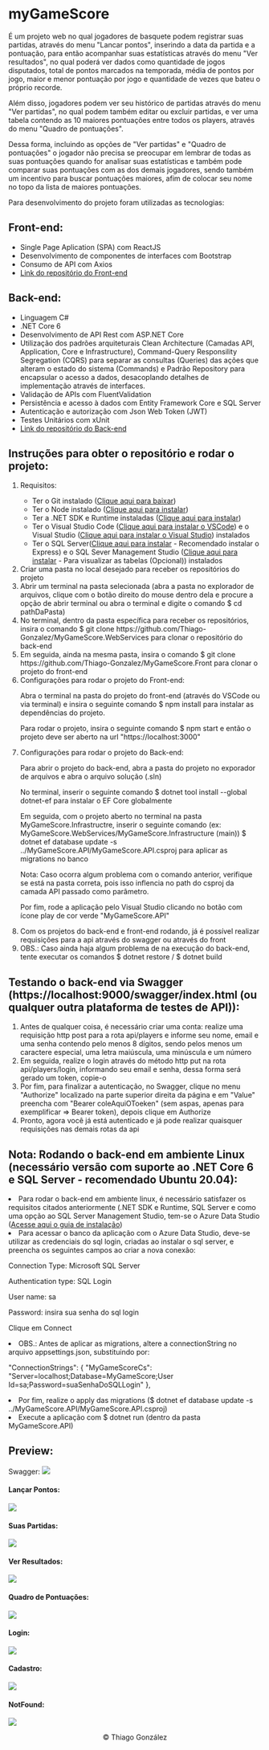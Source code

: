 # myGameScore
<p>É um projeto web no qual jogadores de basquete podem registrar suas partidas, através do menu "Lancar pontos", inserindo a data da partida e a pontuação, para então acompanhar suas estatísticas através do menu "Ver resultados", no qual poderá ver dados como quantidade de jogos disputados, total de pontos marcados na temporada, média de pontos por jogo, maior e menor pontuação por jogo e quantidade de vezes que bateu o próprio recorde.</p>
<p>Além disso, jogadores podem ver seu histórico de partidas através do menu "Ver partidas", no qual podem também editar ou excluir partidas, e ver uma tabela contendo as 10 maiores pontuações entre todos os players, através do menu "Quadro de pontuações".</p>
<p>Dessa forma, incluindo as opções de "Ver partidas" e "Quadro de pontuações" o jogador não precisa se preocupar em lembrar de todas as suas pontuações quando for analisar suas estatísticas e também pode comparar suas pontuações com as dos demais jogadores, sendo também um incentivo para buscar pontuações maiores, afim de colocar seu nome no topo da lista de maiores pontuações.</p>
<p>Para desenvolvimento do projeto foram utilizadas as tecnologias:</p>
<h2>Front-end:</h2>
<ul>
  <li>Single Page Aplication (SPA) com ReactJS</li>
  <li>Desenvolvimento de componentes de interfaces com Bootstrap</li>
  <li>Consumo de API com Axios</li>
  <li><a href="https://github.com/Thiago-Gonzalez/MyGameScore.Front">Link do repositório do Front-end</a></li>
</ul>
<h2>Back-end:</h2>
<ul>
  <li>Linguagem C#</li>
  <li>.NET Core 6</li>
  <li>Desenvolvimento de API Rest com ASP.NET Core</li>
  <li>Utilização dos padrões arquiteturais Clean Architecture (Camadas API, Application, Core e Infrastructure), Command-Query Responsility Segregation (CQRS) para separar as consultas (Queries) das ações que alteram o estado do sistema (Commands) e Padrão Repository para encapsular o acesso a dados, desacoplando detalhes de implementação através de interfaces.</li>
  <li>Validação de APIs com FluentValidation</li>
  <li>Persistência e acesso à dados com Entity Framework Core e SQL Server</li>
  <li>Autenticação e autorização com Json Web Token (JWT)</li>
  <li>Testes Unitários com xUnit</li>
  <li><a href="https://github.com/Thiago-Gonzalez/MyGameScore.WebServices">Link do repositório do Back-end</a></li>
</ul>
<h2>Instruções para obter o repositório e rodar o projeto:</h2>
<ol>
  <li>Requisitos:</li>
    <ul>
      <li>Ter o Git instalado (<a href="https://git-scm.com/">Clique aqui para baixar</a>)</li>
      <li>Ter o Node instalado (<a href="https://nodejs.org/en/">Clique aqui para instalar</a>)</li>
      <li>Ter a .NET SDK e Runtime instaladas (<a href="https://dotnet.microsoft.com/en-us/download">Clique aqui para instalar</a>)</li>
      <li>Ter o Visual Studio Code (<a href="https://code.visualstudio.com/">Clique aqui para instalar o VSCode</a>) e o Visual Studio (<a href="https://visualstudio.microsoft.com/pt-br/downloads/">Clique aqui para instalar o Visual Studio</a>) instalados</li>
      <li>Ter o SQL Server(<a href="https://www.microsoft.com/pt-br/sql-server/sql-server-downloads">Clique aqui para instalar</a> - Recomendado instalar o Express) e o SQL Sever Management Studio (<a href="https://www.microsoft.com/pt-br/sql-server/sql-server-downloads">Clique aqui para instalar</a> - Para visualizar as tabelas (Opcional)) instalados</li>
    </ul>
  <li>Criar uma pasta no local desejado para receber os repositórios do projeto</li>
  <li>Abrir um terminal na pasta selecionada (abra a pasta no explorador de arquivos, clique com o botão direito do mouse dentro dela e procure a opção de abrir terminal ou abra o terminal e digite o comando $ cd pathDaPasta)</li>
  <li>No terminal, dentro da pasta específica para receber os repositórios, insira o comando $ git clone https://github.com/Thiago-Gonzalez/MyGameScore.WebServices para clonar o repositório do back-end</li>
  <li>Em seguida, ainda na mesma pasta, insira o comando $ git clone https://github.com/Thiago-Gonzalez/MyGameScore.Front para clonar o projeto do front-end</li>
  <li>Configurações para rodar o projeto do Front-end:</li>
      <p>Abra o terminal na pasta do projeto do front-end (através do VSCode ou via terminal) e insira o seguinte comando $ npm install para instalar as dependências do projeto.</p>
      <p>Para rodar o projeto, insira o seguinte comando $ npm start e então o projeto deve ser aberto na url "https://localhost:3000"</p>
  <li>Configurações para rodar o projeto do Back-end:</li>
      <p>Para abrir o projeto do back-end, abra a pasta do projeto no exporador de arquivos e abra o arquivo solução (.sln)</p>
      <p>No terminal, inserir o seguinte comando $ dotnet tool install --global dotnet-ef para instalar o EF Core globalmente</p>
      <p>Em seguida, com o projeto aberto no terminal na pasta MyGameScore.Infrastructre, inserir o seguinte comando (ex: MyGameScore.WebServices/MyGameScore.Infrastructure (main)) $ dotnet ef database update -s ../MyGameScore.API/MyGameScore.API.csproj para aplicar as migrations no banco</p>
      <p>Nota: Caso ocorra algum problema com o comando anterior, verifique se está na pasta correta, pois isso inflencia no path do csproj da camada API passado como parâmetro.</p>
      <p>Por fim, rode a aplicação pelo Visual Studio clicando no botão com ícone play de cor verde "MyGameScore.API"</p>
  <li>Com os projetos do back-end e front-end rodando, já é possível realizar requisições para a api através do swagger ou através do front</li>
  <li>OBS.: Caso ainda haja algum problema de na execução do back-end, tente executar os comandos $ dotnet restore / $ dotnet build</li>
</ol>
<h2>Testando o back-end via Swagger (https://localhost:9000/swagger/index.html (ou qualquer outra plataforma de testes de API)):</h2>
<ol>
  <li>Antes de qualquer coisa, é necessário criar uma conta: realize uma requisição http post para a rota api/players e informe seu nome, email e uma senha contendo pelo menos 8 dígitos, sendo pelos menos um caractere especial, uma letra maiúscula, uma minúscula e um número</li>
  <li>Em seguida, realize o login através do método http put na rota api/players/login, informando seu email e senha, dessa forma será gerado um token, copie-o</li>
  <li>Por fim, para finalizar a autenticação, no Swagger, clique no menu "Authorize" localizado na parte superior direita da página e em "Value" preencha com "Bearer coleAquiOToeken" (sem aspas, apenas para exemplificar => Bearer token), depois clique em Authorize</li>
  <li>Pronto, agora você já está autenticado e já pode realizar quaisquer requisições nas demais rotas da api</li>
</ol>
<h2>Nota: Rodando o back-end em ambiente Linux (necessário versão com suporte ao .NET Core 6 e SQL Server - recomendado Ubuntu 20.04):</h2>
<ui>
  <li>Para rodar o back-end em ambiente linux, é necessário satisfazer os requisitos citados anteriormente (.NET SDK e Runtime, SQL Server e como uma opção ao SQL Server Management Studio, tem-se o Azure Data Studio (<a href="https://docs.microsoft.com/pt-br/sql/azure-data-studio/download-azure-data-studio?view=sql-server-ver16">Acesse aqui o guia de instalação</a>)</li>
  <li>Para acessar o banco da aplicação com o Azure Data Studio, deve-se utilizar as credenciais do sql login, criadas ao instalar o sql server, e preencha os seguintes campos ao criar a nova conexão:</li>
    <p>Connection Type: Microsoft SQL Server</p>
    <p><Server: localhost/p>
    <p>Authentication type: SQL Login</p>
    <p>User name: sa</p>
    <p>Password: insira sua senha do sql login</p>
    <p>Clique em Connect</p>
  <li>OBS.: Antes de aplicar as migrations, altere a connectionString no arquivo appsettings.json, substituindo por:</li>
    <p>"ConnectionStrings": {
      "MyGameScoreCs": "Server=localhost;Database=MyGameScore;User Id=sa;Password=suaSenhaDoSQLLogin"
      },
    </p>
  <li>Por fim, realize o apply das migrations ($ dotnet ef database update -s ../MyGameScore.API/MyGameScore.API.csproj)</li>
  <li>Execute a aplicação com $ dotnet run (dentro da pasta MyGameScore.API)</li>
</ui>
  <h2>Preview:</h2>
  </h4>Swagger:</h4>
  <img src="https://user-images.githubusercontent.com/80121288/187813320-cb09f630-10ab-4168-a6eb-01d8ccc194ad.png"/>
  
  <h4>Lançar Pontos:</h4>
  <img src="https://user-images.githubusercontent.com/80121288/187813563-5c4f95a3-fe6d-4d71-a47c-03f225d365d1.png" />
  
  <h4>Suas Partidas:</h4>
  <img src="https://user-images.githubusercontent.com/80121288/187814038-19fdbb3c-7700-444b-a412-7091a3697ea0.png" />
  
  <h4>Ver Resultados:</h4>
  <img src="https://user-images.githubusercontent.com/80121288/187814078-3cee5670-d9ad-42c1-aefc-0ba4302a5c50.png" />
  
  <h4>Quadro de Pontuações:</h4>
  <img src="https://user-images.githubusercontent.com/80121288/187814146-02d2a1ca-ded5-4f0d-aee1-d785aa41db6e.png" />
  
  <h4>Login:</h4>
  <img src="https://user-images.githubusercontent.com/80121288/187813795-0c39b25b-3fbc-492f-8c1a-f4de682f40dd.png" />
  
  <h4>Cadastro:</h4>
  <img src="https://user-images.githubusercontent.com/80121288/187813832-19231db9-370a-49c1-b408-43a604f5cbc3.png" />
  
  <h4>NotFound:</h4>
  <img src="https://user-images.githubusercontent.com/80121288/187813966-fbc6aa44-9ec1-4388-8d0f-a544df5d7307.png" />
  
<p align="center">© Thiago González</p>
